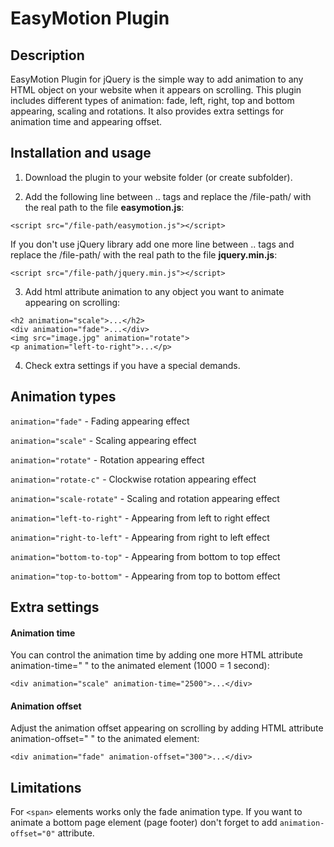 # EasyMotion Plugin

## Description

EasyMotion Plugin for jQuery is the simple way to add animation to any HTML object on your website when it appears on scrolling. This plugin includes different types of animation: fade, left, right, top and bottom appearing, scaling and rotations. It also provides extra settings for animation time and appearing offset.

## Installation and usage

1. Download the plugin to your website folder (or create subfolder).

2. Add the following line between <head>..</head> tags and replace the /file-path/ with the real path to the file **easymotion.js**:
```
<script src="/file-path/easymotion.js"></script>
```
If you don't use jQuery library add one more line between <head>..</head> tags and replace the /file-path/ with the real path to the file **jquery.min.js**:
```
<script src="/file-path/jquery.min.js"></script>
```
3. Add html attribute animation to any object you want to animate appearing on scrolling:
```
<h2 animation="scale">...</h2>
<div animation="fade">...</div>
<img src="image.jpg" animation="rotate">
<p animation="left-to-right">...</p>
```
4. Check extra settings if you have a special demands.

## Animation types

`animation="fade"` - Fading appearing effect

`animation="scale"` - Scaling appearing effect

`animation="rotate"` - Rotation appearing effect

`animation="rotate-c"` - Clockwise rotation appearing effect

`animation="scale-rotate"` - Scaling and rotation appearing effect

`animation="left-to-right"` - Appearing from left to right effect

`animation="right-to-left"` - Appearing from right to left effect

`animation="bottom-to-top"` - Appearing from bottom to top effect

`animation="top-to-bottom"` - Appearing from top to bottom effect

## Extra settings

#### Animation time
You can control the animation time by adding one more HTML attribute animation-time=" " to the animated element (1000 = 1 second):
```
<div animation="scale" animation-time="2500">...</div>
```
#### Animation offset
Adjust the animation offset appearing on scrolling by adding HTML attribute animation-offset=" " to the animated element:
```
<div animation="fade" animation-offset="300">...</div>
```
## Limitations

For `<span>` elements works only the fade animation type.
If you want to animate a bottom page element (page footer) don't forget to add `animation-offset="0"` attribute.
